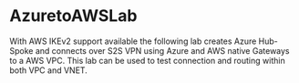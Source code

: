 # AzuretoAWSLab
With AWS IKEv2 support available the following lab creates Azure Hub-Spoke and connects over S2S VPN using Azure and AWS native Gateways to a AWS VPC. This lab can be used to test connection and routing within both VPC and VNET.
